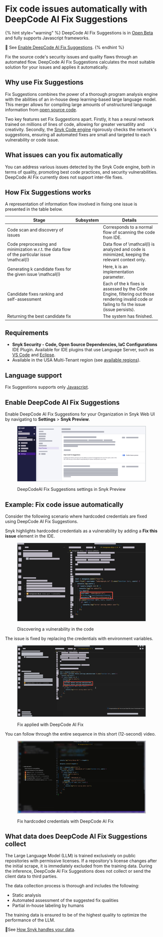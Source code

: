 # Fix code issues automatically with DeepCode AI Fix Suggestions

{% hint style="warning" %}
DeepCode AI Fix Suggestions is in [Open Beta](../../more-info/snyk-feature-release-process.md) and fully supports Javascript frameworks.

:link: See [Enable DeepCode AI Fix Suggestions](fix-code-issues-automatically-with-deepcode-ai-fix-suggestions.md#enable-snyk-code-fix-suggestions).
{% endhint %}

Fix the source code's security issues and quality flaws through an automated flow. DeepCode AI Fix Suggestions calculates the most suitable solution for your issues and applies it automatically.

## Why use Fix Suggestions

Fix Suggestions combines the power of a thorough program analysis engine with the abilities of an in-house deep learning-based large language model. This merger allows for compiling large amounts of unstructured language information from [open source code](fix-code-issues-automatically-with-deepcode-ai-fix-suggestions.md#what-data-does-snyk-code-fix-suggestions-collect).

Two key features set Fix Suggestions apart. Firstly, it has a neural network trained on millions of lines of code, allowing for greater versatility and creativity. Secondly, the [Snyk Code engine](deployment-options/snyk-code-local-engine/introduction.md) rigorously checks the network's suggestions, ensuring all automated fixes are small and targeted to each vulnerability or code issue.

## What issues can you fix automatically

You can address various issues detected by the Snyk Code engine, both in terms of quality, promoting best code practices, and security vulnerabilities. DeepCode AI Fix currently does not support inter-file fixes.&#x20;

## How Fix Suggestions works

A representation of information flow involved in fixing one issue is presented in the table below.

<table><thead><tr><th width="211">Stage</th><th data-type="select">Subsystem</th><th>Details</th></tr></thead><tbody><tr><td>Code scan and   discovery of issues</td><td></td><td>Corresponds to a normal flow of scanning the code from IDE.</td></tr><tr><td>Code preprocessing and minimization w.r.t. the data flow of the particular issue <span class="math">\mathcal{I}</span></td><td></td><td>Data flow of <span class="math">\mathcal{I}</span> is analyzed and code is minimized, keeping the relevant context only.</td></tr><tr><td>Generating <span class="math">k</span> candidate fixes for the given issue <span class="math">\mathcal{I}</span></td><td></td><td>Here, <span class="math">k</span> is an implementation parameter.</td></tr><tr><td>Candidate fixes ranking and self-assessment</td><td></td><td>Each of the <span class="math"> k</span> fixes is assessed by the Code Engine, filtering out those rendering invalid code or failing to fix the issue (issue persists).</td></tr><tr><td>Returning the best candidate fix </td><td></td><td>The system has finished.</td></tr></tbody></table>

## Requirements

* **Snyk Security - Code, Open Source Dependencies, IaC Configurations** IDE Plugin. Available for IDE plugins that use Language Server, such as [VS Code](https://marketplace.visualstudio.com/items?itemName=snyk-security.snyk-vulnerability-scanner-preview) and [Eclipse](https://marketplace.eclipse.org/content/snyk-security-code%E2%80%8B-open-source%E2%80%8B-iac-configurations).
* Available in the USA Multi-Tenant region (see [available regions](../../more-info/data-residency-at-snyk.md#what-regions-are-available)).

## Language support

Fix Suggestions supports only [Javascript](snyk-code-language-and-framework-support.md#javascript-frameworks).

## Enable DeepCode AI Fix Suggestions

Enable DeepCode AI Fix Suggestions for your Organization in Snyk Web UI by navigating to **Settings** > **Snyk Preview**.

<figure><img src="../../.gitbook/assets/enable_fix_suggestions_snyk_preview.png" alt="Enabling Snyk Code Fix Suggestions in Snyk Preview."><figcaption><p>DeepCodeAI Fix Suggestions settings in Snyk Preview</p></figcaption></figure>

## Example: Fix code issue automatically

Consider the following scenario where hardcoded credentials are fixed using DeepCode AI Fix Suggestions.

Snyk highlights hardcoded credentials as a vulnerability by adding a **Fix this issue** element in the IDE.

<figure><img src="../../.gitbook/assets/fix_suggestions_discovery (1).png" alt="Discovering a vulnerability in the code."><figcaption><p>Discovering a vulnerability in the code</p></figcaption></figure>

The issue is fixed by replacing the credentials with environment variables.

<figure><img src="../../.gitbook/assets/fix_suggestions_fix_applied.png" alt="Fix applied with Snyk Code Fix."><figcaption><p>Fix applied with DeepCode AI Fix </p></figcaption></figure>

You can follow through the entire sequence in this short (12-second) video.

<figure><img src="../../.gitbook/assets/fix_hardcoded_secret.gif" alt="Fix hardcoded credentials with Snyk Code Fix."><figcaption><p>Fix hardcoded credentials with DeepCode AI Fix</p></figcaption></figure>



## What data does DeepCode AI Fix Suggestions collect

The Large Language Model (LLM) is trained exclusively on public repositories with permissive licenses. If a repository's license changes after the initial scrape, it is immediately excluded from the training data. During the inference, DeepCode AI Fix Suggestions does not collect or send the client data to third parties.

The data collection process is thorough and includes the following:

* Static analysis
* Automated assessment of the suggested fix qualities
* Partial in-house labeling by humans

The training data is ensured to be of the highest quality to optimize the performance of the LLM.

:link:See [How Snyk handles your data](../../more-info/how-snyk-handles-your-data.md).
